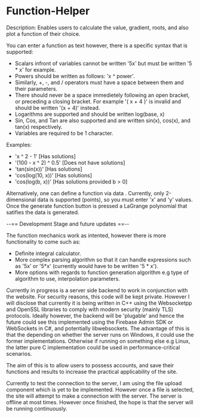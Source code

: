 # Function-Helper

Description:
Enables users to calculate the value, gradient, roots, and also plot a function of their choice.

You can enter a function as text however, there is a specific syntax that is supported:
  - Scalars infront of variables cannot be written '5x' but must be written '5 * x' for example.
  - Powers should be written as follows: 'x ^ power'.
  - Similarly, +, -, and / operators must have a space between them and their parameters.
  - There should never be a space immedietely following an open bracket, or preceding a closing bracket. For example '( x + 4 )' is invalid and should be written '(x + 4)' instead.
  - Logarithms are supported and should be written log(base, x)
  - Sin, Cos, and Tan are also supported and are written sin(x), cos(x), and tan(x) respectively.
  - Variables are required to be 1 character.

Examples:
  - 'x ^ 2 - 1' [Has solutions]
  - '(100 - x ^ 2) ^ 0.5' [Does not have solutions]
  - 'tan(sin(x))' [Has solutions]
  - 'cos(log(10, x))' [Has solutions]
  - 'cos(log(b, x))' [Has solutions provided b > 0]

Alternatively, one can define a function via data . Currently, only 2-dimensional data is supported (points), so you must enter 'x' and 'y' values. Once the generate function button is pressed a LaGrange polynomial that satifies the data is generated.

--== Development Stage and future updates ==--

The function mechanics work as intented, however there is more functionality to come such as:
  - Definite integral calculator.
  - More complex parsing algorithm so that it can handle expressions such as '5x' or '5*x' (currently would have to be written '5 * x').
  - More options with regards to function generation algorithm e.g type of algorithm to use, interpolation parameters.

Currently in progress is a server side backend to work in conjunction with the website.
For security reasons, this code will be kept private. However I will disclose that currently it is being written in C++ using the Websocketpp and OpenSSL libraries to comply with modern security (mainly TLS) protocols.
Ideally however, the backend will be 'plugable' and hence the future could see this implemented using the Firebase Admin SDK or WebSockets in C#, and potentially libwebsockets. The advantage of this is that the depending on whether the server runs on Windows, it could use the former implementations. Otherwise if running on something else e.g Linux, the latter pure C implementation could be used in performance-critical scenarios.

The aim of this is to allow users to possess accounts, and save their functions and results to increase the practical applicability of the site.

Currently to test the connection to the server, I am using the file upload component which is yet to be implemented. However once a file is selected, the site will attempt to make a connection with the server.
The server is offline at most times. However once finished, the hope is that the server will be running continuously.
